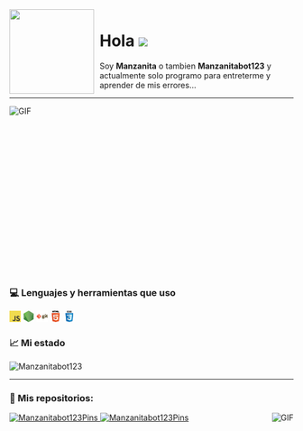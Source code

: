 <img width="150" height="150" align="left" style="float: left; margin: 0 10px 0 0;" src="https://thumbs.gfycat.com/EmbarrassedSparklingEarthworm-max-1mb.gif"> 

# Hola <img height="30" src="https://media.giphy.com/media/hvRJCLFzcasrR4ia7z/giphy.gif"> 

Soy **Manzanita** o tambien **Manzanitabot123** y actualmente solo programo para entreterme y aprender de mis errores... 

----

<img alt="GIF" align="left" src="https://pa1.narvii.com/6558/62d01daad1ab56478512ae001935c99c5228b838_hq.gif" width="500" height="320" />

### 💻 Lenguajes y herramientas que uso  

<code><img height="20" src="https://raw.githubusercontent.com/github/explore/80688e429a7d4ef2fca1e82350fe8e3517d3494d/topics/javascript/javascript.png"></code>
<code><img height="20" src="https://raw.githubusercontent.com/github/explore/80688e429a7d4ef2fca1e82350fe8e3517d3494d/topics/nodejs/nodejs.png"></code>
<code><img height="20" src="https://raw.githubusercontent.com/github/explore/80688e429a7d4ef2fca1e82350fe8e3517d3494d/topics/git/git.png"></code>
<code><img height="20" src="https://raw.githubusercontent.com/github/explore/80688e429a7d4ef2fca1e82350fe8e3517d3494d/topics/html/html.png"></code>
<code><img height="20" src="https://raw.githubusercontent.com/github/explore/80688e429a7d4ef2fca1e82350fe8e3517d3494d/topics/css/css.png"></code>

### 📈 Mi estado

<img src="https://github-readme-stats.vercel.app/api?username=Manzanitabot123&show_icons=true&theme=gotham" alt="Manzanitabot123" />

----

### 🤖 Mis repositorios:

<img alt="GIF" align="right" src="https://pa1.narvii.com/6347/f42e81d85f94667773f7e4c42b27c91876728fd3_hq.gif" height="160" />

<a href="https://github.com/Manzanitabot123/Simple-Custom-Meet-Extension" target="_blank">
<img width="430" class =“right” title="Simple Custom Meet" src="https://github-readme-stats.vercel.app/api/pin/?username=Manzanitabot123&repo=Simple-Custom-Meet-Extension&theme=gotham" alt="Manzanitabot123Pins">
<a href="https://github.com/Manzanitabot123/AnimeFLV_DiscordBOT" target="_blank">
<img width="400" class =“right” title="AnimeFLV Bot Discord" src="https://github-readme-stats.vercel.app/api/pin/?username=Manzanitabot123&repo=AnimeFLV_DiscordBOT&theme=gotham" alt="Manzanitabot123Pins">
